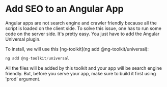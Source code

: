 # Add SEO to an Angular App

Angular apps are not search engine and crawler friendly because all the script is loaded on the client side. To solve this issue, one has to run some code on the server side. It's pretty easy. You just have to add the Angular Universal plugin. 

To install, we will use this [ng-toolkit](ng add @ng-toolkit/universal):

```ts
ng add @ng-toolkit/universal
```

All the files will be added by this toolkit and your app will be search engine friendly. But, before you serve your app, make sure to build it first using 'prod' argument. 

